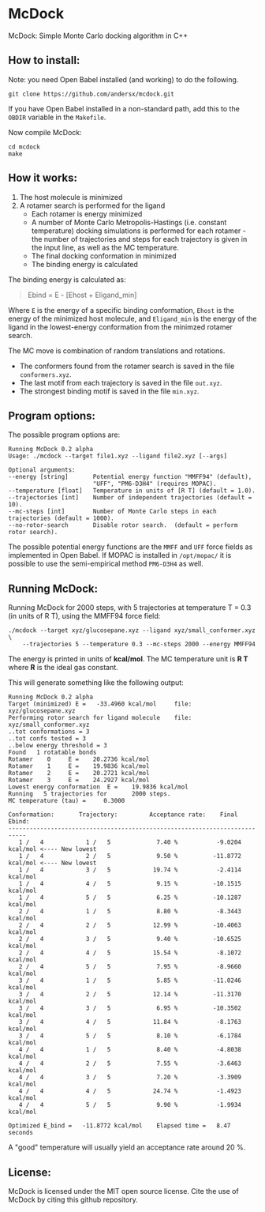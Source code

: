 # McDock
McDock: Simple Monte Carlo docking algorithm in C++

## How to install:
Note: you need Open Babel installed (and working) to do the following.

    git clone https://github.com/andersx/mcdock.git

If you have Open Babel installed in a non-standard path, add this to the `OBDIR` variable in the `Makefile`.

Now compile McDock:

    cd mcdock
    make

## How it works:

1. The host molecule is minimized
2. A rotamer search is performed for the ligand
   * Each rotamer is energy minimized
   * A number of Monte Carlo Metropolis-Hastings (i.e. constant temperature) docking simulations is performed for each rotamer - the number of trajectories and steps for each trajectory is given in the input line, as well as the MC temperature.
   * The final docking conformation in minimized
   * The binding energy is calculated


The binding energy is calculated as:

>  Ebind = E - [Ehost + Eligand\_min]

Where `E` is the energy of a specific binding conformation, `Ehost` is the energy of the minimized host molecule, and `Eligand_min` is the energy of the ligand in the lowest-energy conformation from the minimzed rotamer search.

The MC move is combination of random translations and rotations.

* The conformers found from the rotamer search is saved in the file `conformers.xyz`. 
* The last motif from each trajectory is saved in the file `out.xyz`. 
* The strongest binding motif is saved in the file `min.xyz`. 


## Program options:

The possible program options are:

    Running McDock 0.2 alpha
    Usage: ./mcdock --target file1.xyz --ligand file2.xyz [--args]
    
    Optional arguments:
    --energy [string]       Potential energy function "MMFF94" (default),
                            "UFF", "PM6-D3H4" (requires MOPAC). 
    --temperature [float]   Temperature in units of [R T] (default = 1.0).
    --trajectories [int]    Number of independent trajectories (default = 10).
    --mc-steps [int]        Number of Monte Carlo steps in each trajectories (default = 1000).
    --no-rotor-search       Disable rotor search.  (default = perform rotor search).

The possible potential energy functions are the `MMFF` and `UFF` force fields as implemented in Open Babel.
If MOPAC is installed in `/opt/mopac/` it is possible to use the semi-empirical method `PM6-D3H4` as well.

## Running McDock:

Running McDock for 2000 steps, with 5 trajectories at temperature T = 0.3 (in units of R T), using the MMFF94 force field:

    ./mcdock --target xyz/glucosepane.xyz --ligand xyz/small_conformer.xyz \
        --trajectories 5 --temperature 0.3 --mc-steps 2000 --energy MMFF94

The energy is printed in units of **kcal/mol**. The MC temperature unit is **R T** where **R** is the ideal gas constant.

This will generate something like the following output:

    Running McDock 0.2 alpha
    Target (minimized) E =   -33.4960 kcal/mol     file: xyz/glucosepane.xyz 
    Performing rotor search for ligand molecule    file: xyz/small_conformer.xyz
    ..tot conformations = 3
    ..tot confs tested = 3
    ..below energy threshold = 3
    Found   1 rotatable bonds
    Rotamer    0     E =    20.2736 kcal/mol
    Rotamer    1     E =    19.9836 kcal/mol
    Rotamer    2     E =    20.2721 kcal/mol
    Rotamer    3     E =    24.2927 kcal/mol
    Lowest energy conformation  E =    19.9836 kcal/mol
    Running   5 trajectories for       2000 steps.
    MC temperature (tau) =     0.3000
    
    Conformation:       Trajectory:         Acceptance rate:    Final Ebind:
    ---------------------------------------------------------------------------
       1 /   4            1 /   5             7.40 %           -9.0204 kcal/mol <---- New lowest
       1 /   4            2 /   5             9.50 %          -11.8772 kcal/mol <---- New lowest
       1 /   4            3 /   5            19.74 %           -2.4114 kcal/mol
       1 /   4            4 /   5             9.15 %          -10.1515 kcal/mol
       1 /   4            5 /   5             6.25 %          -10.1287 kcal/mol
       2 /   4            1 /   5             8.80 %           -8.3443 kcal/mol
       2 /   4            2 /   5            12.99 %          -10.4063 kcal/mol
       2 /   4            3 /   5             9.40 %          -10.6525 kcal/mol
       2 /   4            4 /   5            15.54 %           -8.1072 kcal/mol
       2 /   4            5 /   5             7.95 %           -8.9660 kcal/mol
       3 /   4            1 /   5             5.85 %          -11.0246 kcal/mol
       3 /   4            2 /   5            12.14 %          -11.3170 kcal/mol
       3 /   4            3 /   5             6.95 %          -10.3502 kcal/mol
       3 /   4            4 /   5            11.84 %           -8.1763 kcal/mol
       3 /   4            5 /   5             8.10 %           -6.1784 kcal/mol
       4 /   4            1 /   5             8.40 %           -4.8038 kcal/mol
       4 /   4            2 /   5             7.55 %           -3.6463 kcal/mol
       4 /   4            3 /   5             7.20 %           -3.3909 kcal/mol
       4 /   4            4 /   5            24.74 %           -1.4923 kcal/mol
       4 /   4            5 /   5             9.90 %           -1.9934 kcal/mol
    
    Optimized E_bind =   -11.8772 kcal/mol    Elapsed time =   8.47 seconds

A "good" temperature will usually yield an acceptance rate around 20 %.


## License:

McDock is licensed under the MIT open source license. Cite the use of McDock by citing this github repository.
